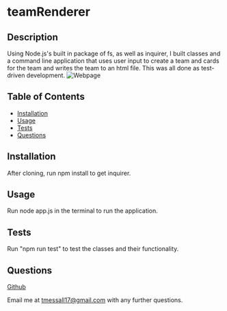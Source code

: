 # teamRenderer

## Description
Using Node.js's built in package of fs, as well as inquirer, I built classes and a command line application that uses user input to create a team and cards for the team and writes the team to an html file. This was all done as test-driven development.
![Webpage]()

## Table of Contents
* [Installation](#installation)
* [Usage](#usage)
* [Tests](#tests)
* [Questions](#questions)

## Installation
After cloning, run npm install to get inquirer.

## Usage
Run node app.js in the terminal to run the application.

## Tests
Run "npm run test" to test the classes and their functionality.

## Questions
<a href="https://github.com/tmessall">Github</a>

Email me at tmessall17@gmail.com with any further questions.

